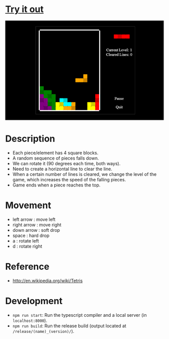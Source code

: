 # [Try it out](http://nbpt.eu/games/tetris/)

![Screen shot](/images/tetris_screenshot.png)

# Description

-   Each piece/element has 4 square blocks.
-   A random sequence of pieces falls down.
-   We can rotate it (90 degrees each time, both ways).
-   Need to create a horizontal line to clear the line.
-   When a certain number of lines is cleared, we change the level of the game, which increases the speed of the falling pieces.
-   Game ends when a piece reaches the top.

# Movement

-   left arrow : move left
-   right arrow : move right
-   down arrow : soft drop
-   space : hard drop
-   a : rotate left
-   d : rotate right

# Reference

-   http://en.wikipedia.org/wiki/Tetris

# Development

-   `npm run start`: Run the typescript compiler and a local server (in `localhost:8000`).
-   `npm run build`: Run the release build (output located at `/release/(name)_(version)/`).
